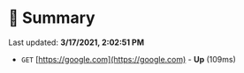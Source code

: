 # 📖 Summary
Last updated: **3/17/2021, 2:02:51 PM**

- `GET` [https://google.com](https://google.com) - **Up** (109ms)
